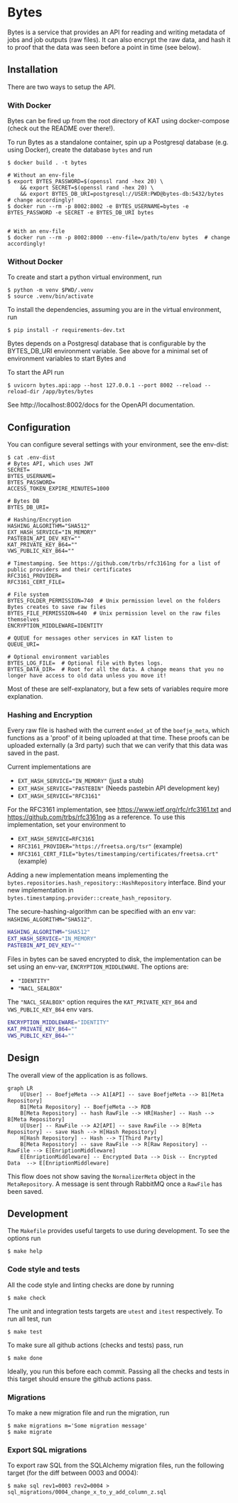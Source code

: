 # Bytes

Bytes is a service that provides an API for reading and writing metadata of jobs and job outputs (raw files).
It can also encrypt the raw data, and hash it to proof that the data was seen before a point in time (see below).

## Installation

There are two ways to setup the API.


### With Docker
Bytes can be fired up from the root directory of KAT using docker-compose (check out the README over there!).

To run Bytes as a standalone container, spin up a Postgresql database (e.g. using Docker),
create the database `bytes` and run
```shell
$ docker build . -t bytes

# Without an env-file
$ export BYTES_PASSWORD=$(openssl rand -hex 20) \
    && export SECRET=$(openssl rand -hex 20) \
    && export BYTES_DB_URI=postgresql://USER:PWD@bytes-db:5432/bytes  # change accordingly!
$ docker run --rm -p 8002:8002 -e BYTES_USERNAME=bytes -e BYTES_PASSWORD -e SECRET -e BYTES_DB_URI bytes


# With an env-file
$ docker run --rm -p 8002:8000 --env-file=/path/to/env bytes  # change accordingly!
```


### Without Docker

To create and start a python virtual environment, run
```shell
$ python -m venv $PWD/.venv
$ source .venv/bin/activate
```

To install the dependencies, assuming you are in the virtual environment, run
```shell
$ pip install -r requirements-dev.txt
```
Bytes depends on a Postgresql database that is configurable by the BYTES_DB_URI environment variable.
See above for a minimal set of environment variables to start Bytes and 

To start the API run
```shell
$ uvicorn bytes.api:app --host 127.0.0.1 --port 8002 --reload --reload-dir /app/bytes/bytes
```
See http://localhost:8002/docs for the OpenAPI documentation.

## Configuration
You can configure several settings with your environment, see the env-dist:

```shell
$ cat .env-dist
# Bytes API, which uses JWT
SECRET=
BYTES_USERNAME=
BYTES_PASSWORD=
ACCESS_TOKEN_EXPIRE_MINUTES=1000

# Bytes DB
BYTES_DB_URI=

# Hashing/Encryption
HASHING_ALGORITHM="SHA512"
EXT_HASH_SERVICE="IN_MEMORY"
PASTEBIN_API_DEV_KEY=""
KAT_PRIVATE_KEY_B64=""
VWS_PUBLIC_KEY_B64=""

# Timestamping. See https://github.com/trbs/rfc3161ng for a list of public providers and their certificates
RFC3161_PROVIDER=
RFC3161_CERT_FILE=

# File system
BYTES_FOLDER_PERMISSION=740  # Unix permission level on the folders Bytes creates to save raw files
BYTES_FILE_PERMISSION=640  # Unix permission level on the raw files themselves
ENCRYPTION_MIDDLEWARE=IDENTITY

# QUEUE for messages other services in KAT listen to
QUEUE_URI=

# Optional environment variables
BYTES_LOG_FILE=  # Optional file with Bytes logs.
BYTES_DATA_DIR=  # Root for all the data. A change means that you no longer have access to old data unless you move it!
```

Most of these are self-explanatory, but a few sets of variables require more explanation.


### Hashing and Encryption

Every raw file is hashed with the current `ended_at` of the `boefje_meta`,
which functions as a 'proof' of it being uploaded at that time.
These proofs can be uploaded externally (a 3rd party) such that we can verify that this data was saved in the past.

Current implementations are
- `EXT_HASH_SERVICE="IN_MEMORY"` (just a stub)
- `EXT_HASH_SERVICE="PASTEBIN"` (Needs pastebin API development key)
- `EXT_HASH_SERVICE="RFC3161"`

For the RFC3161 implementation, see https://www.ietf.org/rfc/rfc3161.txt and https://github.com/trbs/rfc3161ng as a reference.
To use this implementation, set your environment to
- `EXT_HASH_SERVICE=RFC3161`
- `RFC3161_PROVIDER="https://freetsa.org/tsr"` (example)
- `RFC3161_CERT_FILE="bytes/timestamping/certificates/freetsa.crt"` (example)

Adding a new implementation means implementing the `bytes.repositories.hash_repository::HashRepository` interface.
Bind your new implementation in `bytes.timestamping.provider::create_hash_repository`.

The secure-hashing-algorithm can be specified with an env var: `HASHING_ALGORITHM="SHA512"`.
```bash
HASHING_ALGORITHM="SHA512"
EXT_HASH_SERVICE="IN_MEMORY"
PASTEBIN_API_DEV_KEY=""
```

Files in bytes can be saved encrypted to disk,
the implementation can be set using an env-var, `ENCRYPTION_MIDDLEWARE`. The options are:
- `"IDENTITY"`
- `"NACL_SEALBOX"`


The `"NACL_SEALBOX"` option requires the `KAT_PRIVATE_KEY_B64` and `VWS_PUBLIC_KEY_B64` env vars. 
```bash
ENCRYPTION_MIDDLEWARE="IDENTITY"
KAT_PRIVATE_KEY_B64=""
VWS_PUBLIC_KEY_B64=""
```

## Design

The overall view of the application is as follows.

```mermaid
graph LR
    U[User] -- BoefjeMeta --> A1[API] -- save BoefjeMeta --> B1[Meta Repository]
    B1[Meta Repository] -- BoefjeMeta --> RDB
    B[Meta Repository] -- hash RawFile --> HR[Hasher] -- Hash --> B[Meta Repository]
    U[User] -- RawFile --> A2[API] -- save RawFile --> B[Meta Repository] -- save Hash --> H[Hash Repository]
    H[Hash Repository] -- Hash --> T[Third Party]
    B[Meta Repository] -- save RawFile --> R[Raw Repository] -- RawFile --> E[EnriptionMiddleware]
    E[EnriptionMiddleware] -- Encrypted Data --> Disk -- Encrypted Data  --> E[EnriptionMiddleware]
```

This flow does not show saving the `NormalizerMeta` object in the `MetaRepository`.
A message is sent through RabbitMQ once a `RawFile` has been saved.


## Development


The `Makefile` provides useful targets to use during development. To see the options run
```shell
$ make help
```

### Code style and tests
All the code style and linting checks are done by running
```shell
$ make check
```

The unit and integration tests targets are `utest` and `itest` respectively.
To run all test, run
```shell
$ make test
```
To make sure all github actions (checks and tests) pass, run
```shell
$ make done
```
Ideally, you run this before each commit.
Passing all the checks and tests in this target should ensure the github actions pass.

### Migrations

To make a new migration file and run the migration, run
```shell
$ make migrations m='Some migration message'
$ make migrate
```


### Export SQL migrations

To export raw SQL from the SQLAlchemy migration files, run the following target
(for the diff between 0003 and 0004):
```shell
$ make sql rev1=0003 rev2=0004 > sql_migrations/0004_change_x_to_y_add_column_z.sql
```
